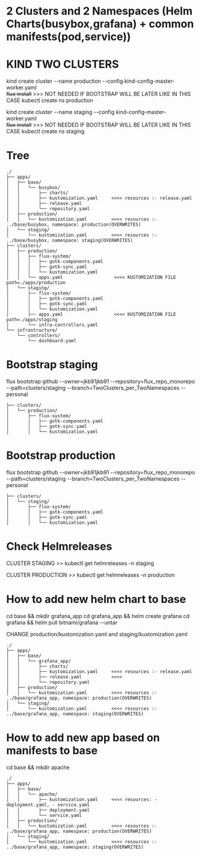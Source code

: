 # 2 Clusters and 2 Namespaces (Helm Charts(busybox,grafana) + common manifests(pod,service))


# KIND TWO CLUSTERS
kind create cluster --name production --config kind-config-master-worker.yaml  
~~flux install~~    >>> NOT NEEDED IF BOOTSTRAP WILL BE LATER LIKE IN THIS CASE
kubectl create ns production

kind create cluster --name staging --config kind-config-master-worker.yaml  
~~flux install~~   >>> NOT NEEDED IF BOOTSTRAP WILL BE LATER LIKE IN THIS CASE
kubectl create ns staging


# Tree

```
./
├── apps/
│   ├── base/
│   │   └── busybox/
│   │       ├── charts/
│   │       ├── kustomization.yaml     <<<< resources :- release.yaml
│   │       ├── release.yaml
│   │       └── repository.yaml
│   ├── production/
│   │   └── kustomization.yaml         <<<< resources :- ../base/busybox, namespace: production(OVERWRITES)
│   └── staging/
│       └── kustomization.yaml         <<<< resources :- ../base/busybox, namespace: staging(OVERWRITES)
├── clusters/
│   ├── production/
│   │   ├── flux-system/
│   │   │   ├── gotk-components.yaml
│   │   │   ├── gotk-sync.yaml
│   │   │   └── kustomization.yaml
│   │   └── apps.yaml                   <<<< KUSTOMIZATION FILE path=./apps/production
│   └── staging/
│       ├── flux-system/
│       │   ├── gotk-components.yaml
│       │   ├── gotk-sync.yaml
│       │   └── kustomization.yaml
│       ├── apps.yaml                   <<<< KUSTOMIZATION FILE path=./apps/staging
│       └── infra-controllers.yaml
└── infrastructure/
    └── controllers/
        └── dashboard.yaml
```

# Bootstrap staging

flux bootstrap github --owner=jkb91jkb91 --repository=flux_repo_monorepo --path=clusters/staging --branch=TwoClusters_per_TwoNamespaces  --personal  

```
├── clusters/
│   └── production/
│       ├── flux-system/
│       │   ├── gotk-components.yaml
│       │   ├── gotk-sync.yaml
│       │   └── kustomization.yaml
```
# Bootstrap production

flux bootstrap github --owner=jkb91jkb91 --repository=flux_repo_monorepo --path=clusters/staging --branch=TwoClusters_per_TwoNamespaces  --personal  

```
├── clusters/
│   └── staging/
│       ├── flux-system/
│       │   ├── gotk-components.yaml
│       │   ├── gotk-sync.yaml
│       │   └── kustomization.yaml
```


# Check Helmreleases
CLUSTER STAGING >> kubectl get helmreleases -n staging  

CLUSTER PRODUCTION >> kubectl get helmreleases -n production  


# How to add new helm chart to base
cd base && mkdir grafana_app
cd grafana_app && helm create grafana
cd grafana && helm pull bitnami/grafana --untar

CHANGE production/kustomization.yaml and staging/kustomization.yaml
```
./
├── apps/
│   ├── base/
│   │   └── grafana_app/
│   │       ├── charts/
│   │       ├── kustomization.yaml     <<<< resources :- release.yaml
│   │       ├── release.yaml           <<<<
│   │       └── repository.yaml
│   ├── production/
│   │   └── kustomization.yaml         <<<< resources :- ../base/grafana_app, namespace: production(OVERWRITES)
│   └── staging/
│       └── kustomization.yaml         <<<< resources :- ../base/grafana_app, namespace: staging(OVERWRITES)
```

# How to add new app based on manifests to base
cd base && mkdir apache

```
./
├── apps/
│   ├── base/
│   │   └── apache/
│   │       ├── kustomization.yaml     <<<< resources: - deployment.yaml, - service.yaml
│   │       ├── deployment.yaml        
│   │       └── service.yaml
│   ├── production/
│   │   └── kustomization.yaml         <<<< resources :- ../base/grafana_app, namespace: production(OVERWRITES)
│   └── staging/
│       └── kustomization.yaml         <<<< resources :- ../base/grafana_app, namespace: staging(OVERWRITES)
```
